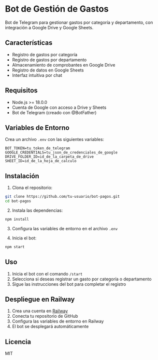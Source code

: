 # Bot de Gestión de Gastos

Bot de Telegram para gestionar gastos por categoría y departamento, con integración a Google Drive y Google Sheets.

## Características

- Registro de gastos por categoría
- Registro de gastos por departamento
- Almacenamiento de comprobantes en Google Drive
- Registro de datos en Google Sheets
- Interfaz intuitiva por chat

## Requisitos

- Node.js >= 18.0.0
- Cuenta de Google con acceso a Drive y Sheets
- Bot de Telegram (creado con @BotFather)

## Variables de Entorno

Crea un archivo `.env` con las siguientes variables:

```env
BOT_TOKEN=tu_token_de_telegram
GOOGLE_CREDENTIALS=tu_json_de_credenciales_de_google
DRIVE_FOLDER_ID=id_de_la_carpeta_de_drive
SHEET_ID=id_de_la_hoja_de_calculo
```

## Instalación

1. Clona el repositorio:
```bash
git clone https://github.com/tu-usuario/bot-pagos.git
cd bot-pagos
```

2. Instala las dependencias:
```bash
npm install
```

3. Configura las variables de entorno en el archivo `.env`

4. Inicia el bot:
```bash
npm start
```

## Uso

1. Inicia el bot con el comando `/start`
2. Selecciona si deseas registrar un gasto por categoría o departamento
3. Sigue las instrucciones del bot para completar el registro

## Despliegue en Railway

1. Crea una cuenta en [Railway](https://railway.app/)
2. Conecta tu repositorio de GitHub
3. Configura las variables de entorno en Railway
4. El bot se desplegará automáticamente

## Licencia

MIT 
